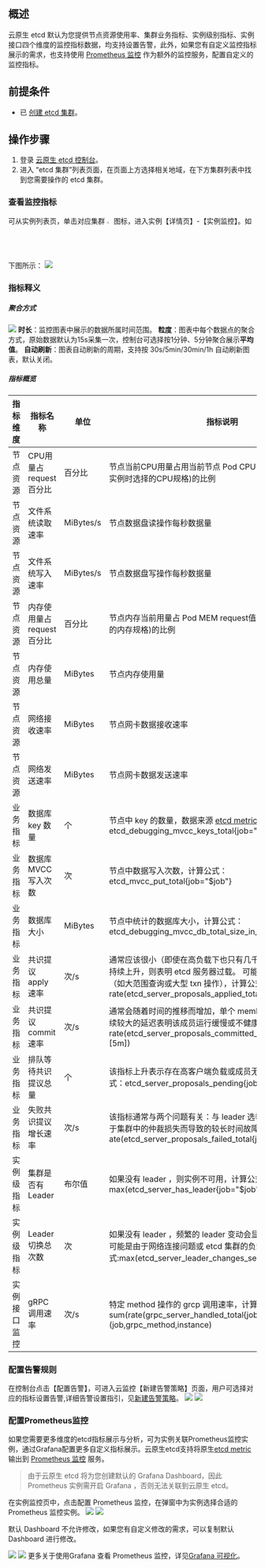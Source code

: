 ## 概述



云原生 etcd 默认为您提供节点资源使用率、集群业务指标、实例级别指标、实例接口四个维度的监控指标数据，均支持设置告警，此外，如果您有自定义监控指标展示的需求，也支持使用 [Prometheus 监控](https://cloud.tencent.com/document/product/457/71896) 作为额外的监控服务，配置自定义的监控指标。


## 前提条件

- 已 [创建 etcd 集群](https://cloud.tencent.com/document/product/457/58178)。


## 操作步骤

1. 登录 [云原生 etcd 控制台](https://console.cloud.tencent.com/tke2/etcd/list)。
2. 进入 “etcd 集群”列表页面，在页面上方选择相关地域，在下方集群列表中找到您需要操作的 etcd 集群。


### 查看监控指标

可从实例列表页，单击对应集群 <img src="https://main.qcloudimg.com/raw/67826d91dabbd482d987403b596cffb4.jpg" width="2%"> 图标，进入实例【详情页】-【实例监控】。如下图所示：
![](https://qcloudimg.tencent-cloud.cn/raw/d60b35571fe678f91ea8e37c382fa4ff.png)

### 指标释义

##### 聚合方式
![](https://qcloudimg.tencent-cloud.cn/raw/33dca7d9ad90cd4bcfb4d0a364d7ac58.png)
**时长**：监控图表中展示的数据所属时间范围。
**粒度**：图表中每个数据点的聚合方式，原始数据默认为15s采集一次，控制台可选择按1分钟、5分钟聚合展示**平均值**。
**自动刷新**：图表自动刷新的周期，支持按 30s/5min/30min/1h 自动刷新图表，默认关闭。

##### 指标概览
| 指标维度 | 指标名称 | 单位 | 指标说明 |
| -- | -- | -- | --|
| 节点资源 | CPU用量占request百分比 | 百分比 | 节点当前CPU用量占用当前节点 Pod CPU request 值(用户创建实例时选择的CPU规格)的比例 |
| 节点资源 | 文件系统读取速率 | MiBytes/s | 节点数据盘读操作每秒数据量 |
| 节点资源 | 文件系统写入速率 | MiBytes/s | 节点数据盘写操作每秒数据量 |
| 节点资源 | 内存使用量占request百分比 | 百分比 |节点内存当前用量占 Pod MEM request值(用户创建实例时选择的内存规格)的比例|
| 节点资源 | 内存使用总量 | MiBytes |节点内存使用量|
| 节点资源 | 网络接收速率 | MiBytes |节点网卡数据接收速率|
| 节点资源 | 网络发送速率 | MiBytes |节点网卡数据发送速率|
| 业务指标 | 数据库 key 数量 | 个 | 节点中 key 的数量，数据来源 [etcd metrics](https://etcd.io/docs/v3.4/metrics/)，计算公式：etcd_debugging_mvcc_keys_total{job="$job"} |
| 业务指标 | 数据库MVCC写入次数 | 次 | 节点中数据写入次数，计算公式：etcd_mvcc_put_total{job="$job"} |
| 业务指标 | 数据库大小 | MiBytes | 节点中统计的数据库大小，计算公式：etcd_debugging_mvcc_db_total_size_in_bytes{job="$job"} |
| 业务指标 | 共识提议apply速率 | 次/s | 通常应该很小（即使在高负载下也只有几千个）。 如果指标差异持续上升，则表明 etcd 服务器过载。 可能是高耗查询导致的（如大范围查询或大型 txn 操作），计算公式：rate(etcd_server_proposals_applied_total{job="$job"}[5m]) |
| 业务指标 | 共识提议commit速率 | 次/s | 通常会随着时间的推移而增加，单个 member 与 leader 之间持续较大的延迟表明该成员运行缓慢或不健康，计算公式：rate(etcd_server_proposals_committed_total{job="$job"}[5m]) |
| 业务指标 | 排队等待共识提议总量 | 个 | 该指标上升表示存在高客户端负载或成员无法提交提议，计算公式：etcd_server_proposals_pending{job="$job"}|
| 业务指标 | 失败共识提议增长速率 | 次/s | 该指标通常与两个问题有关：与 leader 选举相关的临时故障或由于集群中的仲裁损失而导致的较长时间故障，计算公式：ate(etcd_server_proposals_failed_total{job="$job"}[5m]) |
| 实例级指标 | 集群是否有Leader | 布尔值 | 如果没有 leader ，则实例不可用，计算公式：max(etcd_server_has_leader{job="$job"}) |
| 实例级指标 | Leader切换总次数 | 次 | 如果没有 leader ，频繁的 leader 变动会显着影响 etcd 的性能, 可能是由于网络连接问题或 etcd 集群的负载过大，计算公式:max(etcd_server_leader_changes_seen_total{job="$job"}) |
| 实例接口监控 | gRPC调用速率 | 次/s | 特定 method 操作的 grcp 调用速率，计算公式：sum(rate(grpc_server_handled_total{job="$job"}[1m])) by (job,grpc_method,instance) |


### 配置告警规则

在控制台点击【配置告警】，可进入云监控【新建告警策略】页面，用户可选择对应的指标设置告警,详细告警设置指引，见[新建告警策略](https://cloud.tencent.com/document/product/248/50398)。
![](https://qcloudimg.tencent-cloud.cn/raw/e6ed4dfd70ce5797dbb491cf18de0206.png)
![](https://qcloudimg.tencent-cloud.cn/raw/d140df4d5f71e9303b32fdd16488c26f.png)


### 配置Prometheus监控
如果您需要更多维度的etcd指标展示与分析，可为实例关联Prometheus监控实例，通过Grafana配置更多自定义指标展示。云原生etcd支持将原生[etcd metric](https://etcd.io/docs/v3.4/metrics/) 输出到 [Prometheus 监控](https://cloud.tencent.com/document/product/457/71896) 服务。
> 由于云原生 etcd 将为您创建默认的 Grafana Dashboard，因此 Prometheus 实例需开启 Grafana ，否则无法关联到云原生 etcd。

在实例监控页中，点击配置 Prometheus 监控，在弹窗中为实例选择合适的 Prometheus 监控实例。
![](https://qcloudimg.tencent-cloud.cn/raw/6d1a363b9e0a4e360d58bfe5c2f00e45.png)
![](https://qcloudimg.tencent-cloud.cn/raw/c6cbe0914f5061475072fc2da2c58aac.png)

默认 Dashboard 不允许修改，如果您有自定义修改的需求，可以复制默认 Dashboard 进行修改。

![](https://qcloudimg.tencent-cloud.cn/raw/7139b284880c7fdf25420fe79d2ab632.png)
![](https://qcloudimg.tencent-cloud.cn/raw/77c831a0b3d6345d3974f9be5599e3f6.png)
更多关于使用Grafana 查看 Prometheus 监控，详见[Grafana 可视化](https://cloud.tencent.com/document/product/1416/72038)。